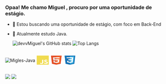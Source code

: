 ### Opaa! Me chamo Miguel , procuro por uma oportunidade de estágio.


                               
- 🔭 Estou buscando uma oportunidade de estágio, com foco em Back-End
- 🌱 Atualmente estudo Java.


  ![devvMiguel's GitHub stats](https://github-readme-stats.vercel.app/api?username=devvMiguel&show_icons=true&theme=transparent)
  ![Top Langs](https://github-readme-stats.vercel.app/api/top-langs/?username=devvMiguel&exclude_repo=github-readme-stats,anuraghazra.github.io)


<div style="display: inline_block"><br>
  <img align ="center" alt="Migles-Java" height="30" width="40"  src="https://cdn.jsdelivr.net/gh/devicons/devicon/icons/java/java-original.svg" />                                                                         <img align="center" alt="Rafa-Js" height="30" width="40" src="https://raw.githubusercontent.com/devicons/devicon/master/icons/javascript/javascript-plain.svg">
  <img align="center" alt="Rafa-HTML" height="30" width="40" src="https://raw.githubusercontent.com/devicons/devicon/master/icons/html5/html5-original.svg">
  <img align="center" alt="Rafa-CSS" height="30" width="40" src="https://raw.githubusercontent.com/devicons/devicon/master/icons/css3/css3-original.svg">
</div>

##

<div> 
  

  <a href="linkedin.com/in/miguel-ferreira-aa6bab292" target="_blank"><img src="https://img.shields.io/badge/-LinkedIn-%230077B5?style=for-the-badge&logo=linkedin&logoColor=white" target="_blank"></a> 
  <a href = "miguelgalvao_galvao@hotmail.com"><img src="https://img.shields.io/badge/-Gmail-%23333?style=for-the-badge&logo=gmail&logoColor=white" target=""></a>
  
</div>
